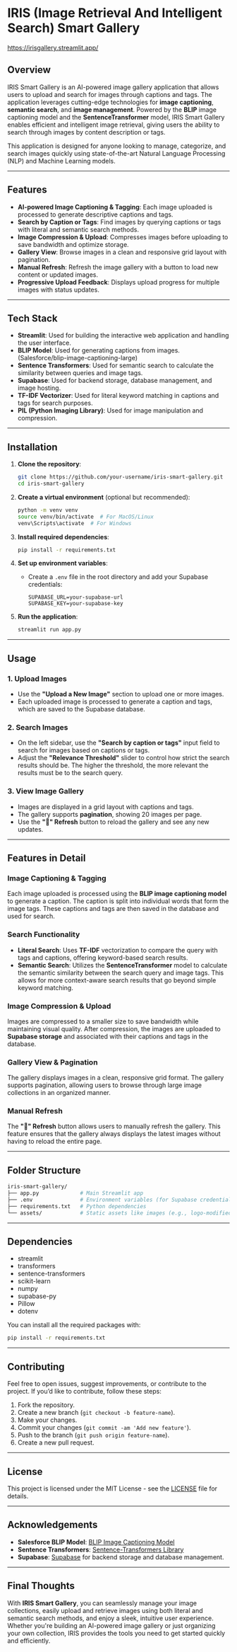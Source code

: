 # IRIS (Image Retrieval And Intelligent Search) Smart Gallery

https://irisgallery.streamlit.app/

## Overview
IRIS Smart Gallery is an AI-powered image gallery application that allows users to upload and search for images through captions and tags. The application leverages cutting-edge technologies for **image captioning**, **semantic search**, and **image management**. Powered by the **BLIP** image captioning model and the **SentenceTransformer** model, IRIS Smart Gallery enables efficient and intelligent image retrieval, giving users the ability to search through images by content description or tags.

This application is designed for anyone looking to manage, categorize, and search images quickly using state-of-the-art Natural Language Processing (NLP) and Machine Learning models.

---

## Features
- **AI-powered Image Captioning & Tagging**: Each image uploaded is processed to generate descriptive captions and tags.
- **Search by Caption or Tags**: Find images by querying captions or tags with literal and semantic search methods.
- **Image Compression & Upload**: Compresses images before uploading to save bandwidth and optimize storage.
- **Gallery View**: Browse images in a clean and responsive grid layout with pagination.
- **Manual Refresh**: Refresh the image gallery with a button to load new content or updated images.
- **Progressive Upload Feedback**: Displays upload progress for multiple images with status updates.

---

## Tech Stack
- **Streamlit**: Used for building the interactive web application and handling the user interface.
- **BLIP Model**: Used for generating captions from images. (Salesforce/blip-image-captioning-large)
- **Sentence Transformers**: Used for semantic search to calculate the similarity between queries and image tags.
- **Supabase**: Used for backend storage, database management, and image hosting.
- **TF-IDF Vectorizer**: Used for literal keyword matching in captions and tags for search purposes.
- **PIL (Python Imaging Library)**: Used for image manipulation and compression.

---

## Installation

1. **Clone the repository**:
   ```bash
   git clone https://github.com/your-username/iris-smart-gallery.git
   cd iris-smart-gallery
   ```

2. **Create a virtual environment** (optional but recommended):
   ```bash
   python -m venv venv
   source venv/bin/activate  # For MacOS/Linux
   venv\Scripts\activate  # For Windows
   ```

3. **Install required dependencies**:
   ```bash
   pip install -r requirements.txt
   ```

4. **Set up environment variables**:
   - Create a `.env` file in the root directory and add your Supabase credentials:
     ```
     SUPABASE_URL=your-supabase-url
     SUPABASE_KEY=your-supabase-key
     ```

5. **Run the application**:
   ```bash
   streamlit run app.py
   ```

---

## Usage

### 1. **Upload Images**
   - Use the **"Upload a New Image"** section to upload one or more images.
   - Each uploaded image is processed to generate a caption and tags, which are saved to the Supabase database.

### 2. **Search Images**
   - On the left sidebar, use the **"Search by caption or tags"** input field to search for images based on captions or tags.
   - Adjust the **"Relevance Threshold"** slider to control how strict the search results should be. The higher the threshold, the more relevant the results must be to the search query.

### 3. **View Image Gallery**
   - Images are displayed in a grid layout with captions and tags.
   - The gallery supports **pagination**, showing 20 images per page.
   - Use the **"🔄" Refresh** button to reload the gallery and see any new updates.

---

## Features in Detail

### Image Captioning & Tagging
Each image uploaded is processed using the **BLIP image captioning model** to generate a caption. The caption is split into individual words that form the image tags. These captions and tags are then saved in the database and used for search.

### Search Functionality
- **Literal Search**: Uses **TF-IDF** vectorization to compare the query with tags and captions, offering keyword-based search results.
- **Semantic Search**: Utilizes the **SentenceTransformer** model to calculate the semantic similarity between the search query and image tags. This allows for more context-aware search results that go beyond simple keyword matching.

### Image Compression & Upload
Images are compressed to a smaller size to save bandwidth while maintaining visual quality. After compression, the images are uploaded to **Supabase storage** and associated with their captions and tags in the database.

### Gallery View & Pagination
The gallery displays images in a clean, responsive grid format. The gallery supports pagination, allowing users to browse through large image collections in an organized manner.

### Manual Refresh
The **"🔄" Refresh** button allows users to manually refresh the gallery. This feature ensures that the gallery always displays the latest images without having to reload the entire page.

---

## Folder Structure

```bash
iris-smart-gallery/
├── app.py             # Main Streamlit app
├── .env               # Environment variables (for Supabase credentials)
├── requirements.txt   # Python dependencies
└── assets/            # Static assets like images (e.g., logo-modified2.png)
```

---

## Dependencies

- streamlit
- transformers
- sentence-transformers
- scikit-learn
- numpy
- supabase-py
- Pillow
- dotenv

You can install all the required packages with:

```bash
pip install -r requirements.txt
```

---

## Contributing

Feel free to open issues, suggest improvements, or contribute to the project. If you’d like to contribute, follow these steps:

1. Fork the repository.
2. Create a new branch (`git checkout -b feature-name`).
3. Make your changes.
4. Commit your changes (`git commit -am 'Add new feature'`).
5. Push to the branch (`git push origin feature-name`).
6. Create a new pull request.

---

## License
This project is licensed under the MIT License - see the [LICENSE](LICENSE) file for details.

---

## Acknowledgements
- **Salesforce BLIP Model**: [BLIP Image Captioning Model](https://huggingface.co/Salesforce/blip-image-captioning-large)
- **Sentence Transformers**: [Sentence-Transformers Library](https://www.sbert.net/)
- **Supabase**: [Supabase](https://supabase.com/) for backend storage and database management.

---

## Final Thoughts
With **IRIS Smart Gallery**, you can seamlessly manage your image collections, easily upload and retrieve images using both literal and semantic search methods, and enjoy a sleek, intuitive user experience. Whether you're building an AI-powered image gallery or just organizing your own collection, IRIS provides the tools you need to get started quickly and efficiently.